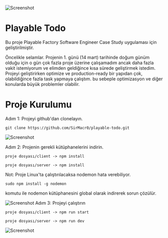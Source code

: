 ![Screenshot](https://playablefactory.com/wp-content/uploads/2022/01/animated_dark_with_title_logo_pf.gif)

# Playable Todo

Bu proje Playable Factory Software Engineer Case Study uygulaması için geliştirilmiştir.

Öncelikle selamlar. Projenin 1. günü (14 mart) tarihinde doğum günüm olduğu için o gün çok fazla proje üzerine çalışamadım ancak daha fazla vakit istemiyorum ve elimden geldiğince kısa sürede geliştirmek istedim. Projeyi geliştirirken optimize ve production-ready bir yapıdan çok, olabildiğince fazla task yapmaya çalıştım. bu sebeple optimizasyon ve diğer konularda büyük problemler olabilir.

# Proje Kurulumu

Adım 1: Projeyi github'dan clonelayın.

```
git clone https://github.com/SirMacr0/playable-todo.git
```

![Screenshot](https://raw.github.com/sirmacr0/playable-todo/master/Screenshots/ss_1.png)

Adım 2: Projenin gerekli kütüphanelerini indirin.

```
proje dosyası/client -> npm install
```

```
proje dosyası/server -> npm install
```

Not: Proje Linux'ta çalıştırılacaksa nodemon hata verebiliyor.

```
sudo npm install -g nodemon
```

komutu ile nodemon kütüphanesini global olarak indirerek sorun çözülür.

![Screenshot](https://raw.github.com/sirmacr0/playable-todo/master/Screenshots/ss_2.png)
Adım 3: Projeyi çalıştırın

```
proje dosyası/client -> npm run start
```

```
proje dosyası/server -> npm run dev
```

![Screenshot](https://raw.github.com/sirmacr0/playable-todo/master/Screenshots/ss_3.png)
